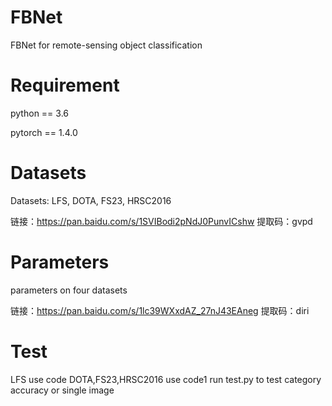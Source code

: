 # FBNet
FBNet for remote-sensing object classification
# Requirement
python == 3.6

pytorch == 1.4.0
# Datasets
Datasets: LFS, DOTA, FS23, HRSC2016

链接：https://pan.baidu.com/s/1SVIBodi2pNdJ0PunvICshw 提取码：gvpd
# Parameters
parameters on four datasets

链接：https://pan.baidu.com/s/1lc39WXxdAZ_27nJ43EAneg 提取码：diri
# Test
LFS use code
DOTA,FS23,HRSC2016 use code1
run test.py to test category accuracy or single image
